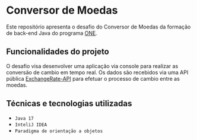 # Conversor de Moedas

Este repositório apresenta o desafio do Conversor de Moedas da formação de back-end Java do programa [ONE](https://www.oracle.com/br/education/oracle-next-education/). 

## Funcionalidades do projeto

O desafio visa desenvolver uma aplicação via console para realizar as conversão de cambio em tempo real. Os dados são recebidos via uma API pública [ExchangeRate-API](https://www.exchangerate-api.com/) para efetuar o processo de cambio entre as moedas. 

## Técnicas e tecnologias utilizadas

- ``Java 17``
- ``InteliJ IDEA``
- ``Paradigma de orientação a objetos``
